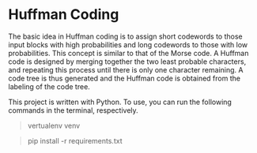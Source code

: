 # Huffman Coding
The basic idea in Huffman coding is to assign short codewords to those input blocks with high probabilities and long codewords to those with low probabilities. This concept is similar to that of the Morse code.
A Huffman code is designed by merging together the two least probable characters, and repeating this process until there is only one character remaining. A code tree is thus generated and the Huffman code is obtained from the labeling of the code tree.

This project is written with Python. To use, you can run the following commands in the terminal, respectively.

> vertualenv venv

> pip install -r requirements.txt
